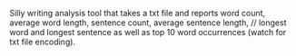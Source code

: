 Silly writing analysis tool that takes a txt file and reports word count, average word length, sentence count, average sentence length, 
// longest word and longest sentence as well as top 10 word occurrences (watch for txt file encoding). 
